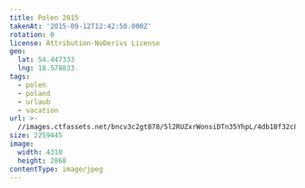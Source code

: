 ```yaml
---
title: Polen 2015
takenAt: '2015-09-12T12:42:50.000Z'
rotation: 0
license: Attribution-NoDerivs License
geo:
  lat: 54.447333
  lng: 18.578833
tags:
  - polen
  - poland
  - urlaub
  - vacation
url: >-
  //images.ctfassets.net/bncv3c2gt878/5l2RUZxrWonsiDTn35YhpL/4db18f32c8018f70d7a89cf5f02b6830/polen-2015_25324976044_o
size: 2259445
image:
  width: 4310
  height: 2868
contentType: image/jpeg
---
```



